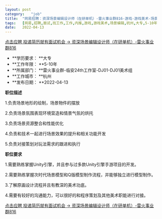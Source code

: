 ```yaml
---
layout:	post
category:	"job"
title:	"网易招聘：资深场景编辑设计师（在研单机）-雷火事业群816-游戏-游戏美术-场景编辑-杭州大专5-10年"
tags:	[网易,招聘,面试,找工作,工作,内推,游戏,游戏美术,场景编辑,杭州,大专,5-10年]
date:	2022-04-13
---
```


[点击应聘 投递简历就有面试机会 ->  资深场景编辑设计师（在研单机）-雷火事业群816](http://mobile.bole.netease.com/bole/boleDetail?id=27468&employeeId=346f03c3cda5f04c&key=all)



- **学历要求： **大专
- **工作年限： **5-10年
- **所属部门： **雷火事业群-临安24th工作室-DJ01-DJ01美术组
- **工作城市： **杭州
- **发布日期： **2022-04-13



**职位描述**

1.负责场景地形的绘制，场景物件的摆放

2.负责场景氛围表现环境营造和情景气氛的烘托

3.负责场景资源整合和性能优化

4.负责和技术一起进行场景效果的提升和相关功能开发

5.负责对接策划对玩法需求的跟进和执行



**职位要求**

1.需要熟练掌握Unity引擎，并且参与过多款Unity引擎手游项目的开发。

2.需要熟练掌握次时代场景模型和Q版模型制作流程，并能够独立进行模型制作。

3.了解原画设计流程并且有教深的美术功底。

4.需要有较好的沟通能力，可以很好的和程序策划及其他美术职能进行对接。



[点击应聘 投递简历就有面试机会 ->  资深场景编辑设计师（在研单机）-雷火事业群816](http://mobile.bole.netease.com/bole/boleDetail?id=27468&employeeId=346f03c3cda5f04c&key=all)